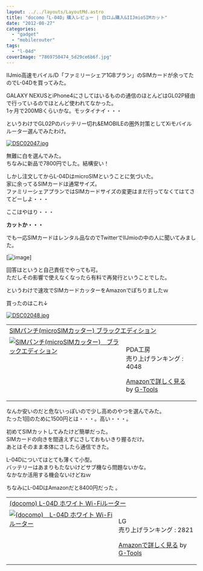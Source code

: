 ```yaml
---
layout: ../../layouts/LayoutMd.astro
title: "docomo「L-04D」購入レビュー | 白ロム購入&IIJmioSIMカット"
date: "2012-08-27"
categories: 
  - "gadget"
  - "mobilerouter"
tags: 
  - "l-04d"
coverImage: "7869750474_5d29ce6b6f.jpg"
---
```


IIJmio高速モバイル/D「ファミリーシェア1GBプラン」のSIMカードが余ってたのでL-04Dを買ってみた。

GALAXY NEXUSとiPhone4にさしてはいるものの通信のほとんどはGL02P経由で行っているのでほとんど使われてなかった。  
1ヶ月で200MBくらいかな。モッタイナイ・・・

というわけでGL02Pのバッテリー切れ&EMOBILEの圏外対策としてXiモバイルルーター選んでみたわけ。

[![DSC02047.jpg](/archive/images/9029327203_d0f3cb579f.jpg)](http://www.flickr.com/photos/67522130@N08/9029327203/ "DSC02047.jpg")

無難に白を選んでみた。  
ちなみに新品で7800円でした。結構安い！

しかし注文してからL-04DはmicroSIMということに気づいた。  
家に余ってるSIMカードは通常サイズ。  
ファミリーシェアプランではSIMカードサイズの変更はまだ行ってなくてはてさてどーしよ・・・

ここはやはり・・・

**カットか・・・**

でも一応SIMカードはレンタル品なのでTwitterでIIJmioの中の人に聞いてみました。

[![image](/archive/images/image_thumb1.png "image")]

回答はというと自己責任でやっても可。  
ただしその影響で使えなくなったら有料で再発行ということでした。

というわけで速攻でSIMカードカッターをAmazonでぽちりましたｗ

買ったのはこれ↓

[![DSC02048.jpg](/archive/images/9031556534_87f2a8ec02.jpg)](http://www.flickr.com/photos/67522130@N08/9031556534/ "DSC02048.jpg")

<table cellpadding="5" border="0"><tbody><tr><td colspan="2"><a href="https://www.amazon.co.jp/exec/obidos/ASIN/B0047AYAHS/mizuka123-22/" target="_top">SIMパンチ(microSIMカッター) ブラックエディション</a></td></tr><tr><td valign="top"><a href="https://www.amazon.co.jp/exec/obidos/ASIN/B0047AYAHS/mizuka123-22/" target="_top"><img border="0" alt="SIMパンチ(microSIMカッター)　ブラックエディション" src="images/51czgB22S1L._SL160_.jpg"></a></td><td valign="top"><br>PDA工房<br>売り上げランキング : 4048<p><a href="https://www.amazon.co.jp/exec/obidos/ASIN/B0047AYAHS/mizuka123-22/" target="_top">Amazonで詳しく見る</a> by <a href="http://www.goodpic.com/mt/aws/index.html">G-Tools</a></p></td></tr></tbody></table>

なんか安いのだと危ないっぽいので少し高めのやつを選んでみた。  
たった1回のために1500円とは・・・。高い・・・。

初めてSIMカットしてみたけど簡単だった。  
SIMカードの向きを間違えずにさしておもいきり握るだけ。  
あとはそのまま本体にさしたら通信できた。

L-04Dについてはとても薄くて小型。  
バッテリーはあまりもたないけどサブ機なら問題ないかな。  
なかなか活用する機会ないけどねｗ

ちなみにL-04DはAmazonだと8400円だった 。

<table cellpadding="5" border="0"><tbody><tr><td colspan="2"><a href="https://www.amazon.co.jp/exec/obidos/ASIN/B008BBU7H6/mizuka123-22/" target="_blank">(docomo) L-04D ホワイト Wi-Fiルーター</a></td></tr><tr><td valign="top"><a href="https://www.amazon.co.jp/exec/obidos/ASIN/B008BBU7H6/mizuka123-22/" target="_blank"><img border="0" alt="(docomo)　L-04D ホワイト Wi-Fiルーター" src="images/418FcfY2kZL._SL160_.jpg"></a></td><td valign="top"><br>LG<br>売り上げランキング : 2821<p><a href="https://www.amazon.co.jp/exec/obidos/ASIN/B008BBU7H6/mizuka123-22/" target="_blank">Amazonで詳しく見る</a> by <a href="http://www.goodpic.com/mt/aws/index.html">G-Tools</a></p></td></tr></tbody></table>
